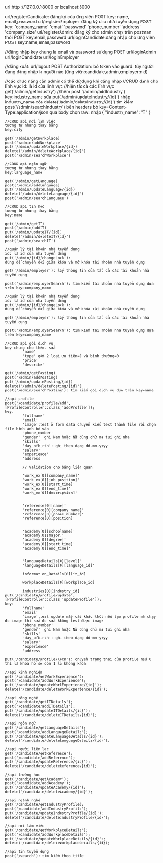 url:http:://127.0.0.1:8000 or localhost:8000

url/registerCandidate: đăng ký của ứng viên
POST
key: name, email,password
url/registerEmployer :đăng ký cho nhà tuyển dụng
POST
key:
    'company_name'
            'email' 
            'password' 
            'phone_number'
            'address' 
            'company_size'
url/registerAdmin: đăng ký cho admin chạy trên postman thôi
POST
key:email,password
url/loginCandidate:đăng nhập cho ứng viên
POST
key:name,email,password

//đăng nhập key chung là email và password sử dụng POST
url/loginAdmin
url/loginCandidate
url/loginEmployer

//đăng xuất:
url/logout POST
Authorization: bỏ token vào
guard: tùy người đang đăng nhập là người nào (ứng viên:candidate,admin,employer:ntd)

//các chức năng cần admin có thể dử dụng khi đăng nhập
//CRUD dành cho lĩnh vực
id: là id của lĩnh vực
//hiện tất cả các lĩnh vực 
get('/admin/getIndustry')
//thêm
post('/admin/addIndustry')
key:industry_name
sửa
    put('/admin/updateIndustry/{id}')
    nhập industry_name
    xóa
    delete('/admin/deleteIndustry/{id}')
   tìm kiếm
    post('/admin/searchIndustry')
    bên headers bỏ key=Content-Type:application/json
    qua body chọn raw: nhập
    {
        "industry_name": "T"
    }

    //CRUD api nơi làm việc
    tương tự nhưng thay bằng 
    key:city
    
    get('/admin/getWorkplace)
    post('/admin/addWorkplace)
    put('/admin/updateWorkplace/{id})
    delete('/admin/deleteWorkplace/{id}')
    post('/admin/searchWorkplace')

    //CRUD api ngôn ngữ
    tương tự nhưng thay bằng 
    key:language_name
    
    get('/admin/getLanguage)
    post('/admin/addLanguage)
    put('/admin/updateLanguage/{id})
    delete('/admin/deleteLanguage/{id}')
    post('/admin/searchLanguage')

    //CRUD api tin học
    tương tự nhưng thay bằng 
    key:name
    
    get('/admin/getIT)
    post('/admin/addIT)
    put('/admin/updateIT/{id})
    delete('/admin/deleteIT/{id}')
    post('/admin/searchIT')

    //quản lý tài khoản nhà tuyển dụng
    id: là id của nhà tuyển dụng
    put('/admin/{id}/changeLock'): 
    dùng để chuyển đổi giữa khóa và mở khóa tài khoản nhà tuyển dụng

    get('/admin/employer'): lấy thông tin của tất cả các tài khoản nhà tuyển dụng 

    post('/admin/employerSearch'): tìm kiếm tài khoản nhà tuyển dụng dựa trên key=company_name

    //quản lý tài khoản nhà tuyển dụng
    id: là id của nhà tuyển dụng
    put('/admin/{id}/changeLock'): 
    dùng để chuyển đổi giữa khóa và mở khóa tài khoản nhà tuyển dụng

    get('/admin/employer'): lấy thông tin của tất cả các tài khoản nhà tuyển dụng 

    post('/admin/employerSearch'): tìm kiếm tài khoản nhà tuyển dụng dựa trên key=company_name

    //CRUD api gói dịch vụ
    key chung cho thêm, sửa
            'name'
            'type' gồm 2 loại ưu tiên=1 và bình thường=0
            'price'
            'describe'
    
    get('/admin/getPosting)
    post('/admin/addPosting)
    put('/admin/updatePosting/{id})
    delete('/admin/deletePosting/{id}')
    post('/admin/searchPosting'): tìm kiếm gói dịch vụ dựa trên key=name

    //api profile
    post('/candidate/profile/add',[ProfileController::class,'addProfile']);
    key:
            'fullname'
            'email'
            'image':test ở form data chuyển kiểu text thành file rồi chọn file hình ảnh bỏ vào
            'phone_number'
            'gender': ghi Nam hoặc Nữ đúng chữ mà tui ghi nha 
            'skills'
            'day_ofbirth': ghi theo dạng dd-mm-yyyy
            'salary'
            'experience'
            'address'

            // Validation cho bảng liên quan
            
            'work_ex[0][company_name]'
            'work_ex[0][job_position]'
            'work_ex[0][start_time]' 
            'work_ex[0][end_time]' 
            'work_ex[0][description]'

           
            'reference[0][name]'
            'reference[0][company_name]'
            'reference[0][phone_number]'
            'reference[0][position]'

            
            'academy[0][schoolname]'
            'academy[0][major]'
            'academy[0][degree]'
            'academy[0][start_time]'
            'academy[0][end_time]'

            
            'languageDetails[0][level]'
			'languageDetails[0][language_id]'
			
			information_Details[0][it_id]
			
			workplaceDetails[0][workplace_id]
			
			industries[0][industry_id]
    put('/candidate/profile/update',[ProfileController::class,'updateProfile']);
	key:
			'fullname'
            'email'
            'image':test update mấy cái khác thôi nếu tạo profile mà chạy đc image thì sửa đc sửa không test được image
            'phone_number'
            'gender': ghi Nam hoặc Nữ đúng chữ mà tui ghi nha 
            'skills'
            'day_ofbirth': ghi theo dạng dd-mm-yyyy
            'salary'
            'experience'
            'address'

    put('/candidate/profile/lock'): chuyển trạng thái của profile nếu 0 thì là khóa hồ sơ còn 1 là không khóa

    //api kinh nghiệm
    get('/candidate/getWorkExperience');
    post('/candidate/addWorkExperience');
    put('/candidate/updateWorkExperience/{id}');
    delete('/candidate/deleteWorkExperience/{id}');

    //api công nghệ
    get('/candidate/getITDetails');
    post('/candidate/addITDetails');
    put('/candidate/updateITDetails/{id}');
    delete('/candidate/deleteITDetails/{id}');

    //api ngôn ngữ
    get('/candidate/getLanguageDetails');
    post('/candidate/addLanguageDetails');
    put('/candidate/updateLanguageDetails/{id}');
    delete('/candidate/deleteLanguageDetails/{id}');

    //api người liên lạc
    get('/candidate/getReference');
    post('/candidate/addReference');
    put('/candidate/updateReference/{id}');
    delete('/candidate/deleteReference/{id}');

    //api trường học
    get('/candidate/getAcademy');
    post('/candidate/addAcademy');
    put('/candidate/updateAcademy/{id}');
    delete('/candidate/deleteAcademy/{id}');

    //api ngành nghề
    get('/candidate/getIndustryProfile);
    post('/candidate/addIndustryProfile');
    put('/candidate/updateIndustryProfile/{id}');
    delete('/candidate/deleteIndustryProfile/{id}');

    //api nơi làm việc
    get('/candidate/getWorkplaceDetails');
    post('/candidate/addWorkplaceDetails');
    put('/candidate/updateWorkplaceDetails/{id}');
    delete('/candidate/deleteWorkplaceDetails/{id});

    //api tin tuyển dụng
    post('/search'): tìm kiếm theo title




